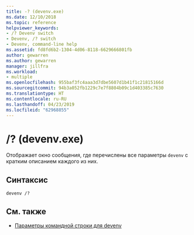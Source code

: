```yaml
---
title: -? (devenv.exe)
ms.date: 12/10/2018
ms.topic: reference
helpviewer_keywords:
- /? Devenv switch
- Devenv, /? switch
- Devenv, command-line help
ms.assetid: fd8fd6b2-1304-4d06-8118-6629666801fb
author: gewarren
ms.author: gewarren
manager: jillfra
ms.workload:
- multiple
ms.openlocfilehash: 955baf3fc4aaa3d7dbe5607d1b41f1c21815166d
ms.sourcegitcommit: 94b3a052fb1229c7e7f8804b09c1d403385c7630
ms.translationtype: HT
ms.contentlocale: ru-RU
ms.lasthandoff: 04/23/2019
ms.locfileid: "62968855"
---
```

# <a name="-devenvexe"></a>/? (devenv.exe)

Отображает окно сообщения, где перечислены все параметры `devenv` с кратким описанием каждого из них.

## <a name="syntax"></a>Синтаксис

```shell
devenv /?
```

## <a name="see-also"></a>См. также

- [Параметры командной строки для devenv](../../ide/reference/devenv-command-line-switches.md)